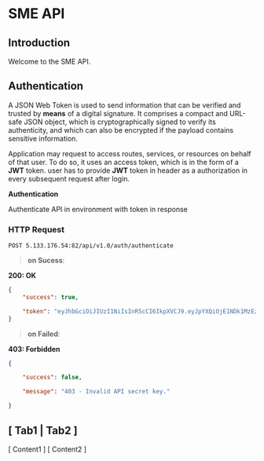 # SME API



## Introduction



Welcome to the SME API.



## Authentication



A JSON Web Token is used to send information that can be verified and trusted by **means** of a digital signature. It comprises a compact and URL-safe JSON object, which is cryptographically signed to verify its authenticity, and which can also be encrypted if the payload contains sensitive information.

Application may request to access routes, services, or resources on behalf of that user. To do so, it uses an access token, which is in the form of a **JWT** token. user has to provide **JWT** token in header as a authorization in every subsequent request after login.


**Authentication**

Authenticate API in environment with token in response

### HTTP Request

`POST 5.133.176.54:82/api/v1.0/auth/authenticate`

> **on Sucess**:

**200: OK**

```json
{
    "success": true,

    "token": "eyJhbGciOiJIUzI1NiIsInR5cCI6IkpXVCJ9.eyJpYXQiOjE1NDk1MzEzNTIsImV4cCI6MTU0OTYxNzc1Mn0.6cTXghU1IdDreucri4nQKK-Q2HjnHgL7CtTKmvYTRzo"
}

```

> **on Failed**:

**403: Forbidden**

```json
{

    "success": false,

    "message": "403 - Invalid API secret key."

}
```


[ Tab1 | Tab2 ]
--------------
[ Content1 ]
[ Content2 ]

